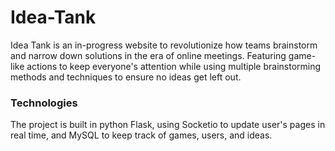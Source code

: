 # Idea-Tank
Idea Tank is an in-progress website to revolutionize how teams brainstorm and narrow down solutions in the era of online meetings. Featuring game-like actions to keep everyone's attention while using multiple brainstorming methods and techniques to ensure no ideas get left out.

### Technologies
The project is built in python Flask, using Socketio to update user's pages in real time, and MySQL to keep track of games, users, and ideas.
